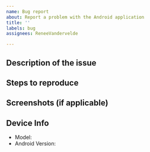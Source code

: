 ```yaml
---
name: Bug report
about: Report a problem with the Android application
title: ''
labels: bug
assignees: ReneeVandervelde

---
```


## Description of the issue

## Steps to reproduce

## Screenshots (if applicable)

## Device Info
 - Model: 
 - Android Version:

